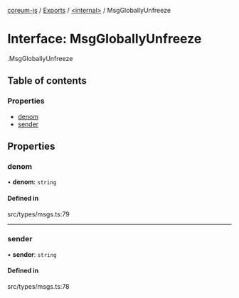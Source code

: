 [coreum-js](../README.md) / [Exports](../modules.md) / [<internal\>](../modules/internal_.md) / MsgGloballyUnfreeze

# Interface: MsgGloballyUnfreeze

[<internal>](../modules/internal_.md).MsgGloballyUnfreeze

## Table of contents

### Properties

- [denom](internal_.MsgGloballyUnfreeze.md#denom)
- [sender](internal_.MsgGloballyUnfreeze.md#sender)

## Properties

### denom

• **denom**: `string`

#### Defined in

src/types/msgs.ts:79

___

### sender

• **sender**: `string`

#### Defined in

src/types/msgs.ts:78
